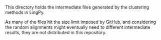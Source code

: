 This directory holds the intermediate files generated by the clustering methods in LingPy.

As many of the files hit the size limit imposed by GitHub, and considering the random alignments might eventually need to different intermediate results,
they are not distributed in this repository.
